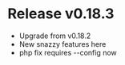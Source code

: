 # Release v0.18.3

- Upgrade from v0.18.2
- New snazzy features here
- php fix requires --config now
